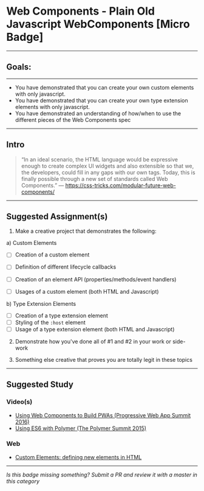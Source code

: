 # Web Components - Plain Old Javascript WebComponents [Micro Badge]

------

## Goals:

------

- You have demonstrated that you can create your own custom elements with only javascript.
- You have demonstrated that you can create your own type extension elements with only javascript.
- You have demonstrated an understanding of how/when to use the different pieces of the Web Components spec

-----

## Intro

> “In an ideal scenario, the HTML language would be expressive enough to create complex UI widgets and also extensible so that we, the developers, could fill in any gaps with our own tags. Today, this is finally possible through a new set of standards called Web Components.” ― https://css-tricks.com/modular-future-web-components/

-----

## Suggested Assignment(s)

1) Make a creative project that demonstrates the following:

  a) Custom Elements
  
   - [ ] Creation of a custom element
   - [ ] Definition of different lifecycle callbacks
   - [ ] Creation of an element API (properties/methods/event handlers)
   - [ ] Usages of a custom element (both HTML and Javascript)


  b) Type Extension Elements
  
   - [ ] Creation of a type extension element
   - [ ] Styling of the `:host` element
   - [ ] Usage of a type extension element (both HTML and Javascript)

2) Demonstrate how you've done all of #1 and #2 in your work or side-work

3) Something else creative that proves you are totally legit in these topics


---------------

## Suggested Study

### Video(s)
- [Using Web Components to Build PWAs (Progressive Web App Summit 2016)](https://www.youtube.com/watch?v=pBCDdeqzUlY&index=17&list=PLNYkxOF6rcIAWWNR_Q6eLPhsyx6VvYjVb)
- [Using ES6 with Polymer (The Polymer Summit 2015)](https://youtu.be/bX3_tN23M_Y?t=14m26s)

### Web
- [Custom Elements: defining new elements in HTML](http://www.html5rocks.com/en/tutorials/webcomponents/customelements/)

-----

  *Is this badge missing something? Submit a PR and review it with a master in this category*
